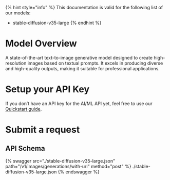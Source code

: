 [#references:start]: <> ({ "template": "openapi" })
{% hint style="info" %}
This documentation is valid for the following list of our models:
* stable-diffusion-v35-large
{% endhint %}

# Model Overview
A state-of-the-art text-to-image generative model designed to create high-resolution images based on textual prompts. It excels in producing diverse and high-quality outputs, making it suitable for professional applications.

# Setup your API Key
If you don’t have an API key for the AI/ML API yet, feel free to use our [Quickstart guide](https://docs.aimlapi.com/quickstart/setting-up).

# Submit a request
## API Schema
{% swagger src="./stable-diffusion-v35-large.json" path="/v1/images/generations/with-url" method="post" %}
./stable-diffusion-v35-large.json
{% endswagger %}

[#references:end]: <> ({})